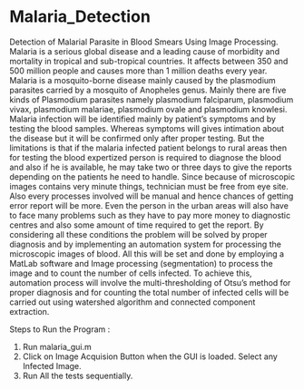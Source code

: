 # Malaria_Detection
Detection of Malarial Parasite in Blood Smears Using Image Processing.
Malaria is a serious global disease and a leading cause of morbidity and mortality in tropical and
sub-tropical countries. It affects between 350 and 500 million people and causes more than 1
million deaths every year. Malaria is a mosquito-borne disease mainly caused by the plasmodium
parasites carried by a mosquito of Anopheles genus. Mainly there are five kinds of Plasmodium
parasites namely plasmodium falciparum, plasmodium vivax, plasmodium malariae, plasmodium
ovale and plasmodium knowlesi. Malaria infection will be identified mainly by patient’s
symptoms and by testing the blood samples. Whereas symptoms will gives intimation about the
disease but it will be confirmed only after proper testing. But the limitations is that if the malaria
infected patient belongs to rural areas then for testing the blood expertized person is required to
diagnose the blood and also if he is available, he may take two or three days to give the reports
depending on the patients he need to handle. Since because of microscopic images contains very
minute things, technician must be free from eye site. Also every processes involved will be
manual and hence chances of getting error report will be more. Even the person in the urban areas
will also have to face many problems such as they have to pay more money to diagnostic centres
and also some amount of time required to get the report.
By considering all these conditions the problem will be solved by proper diagnosis and by
implementing an automation system for processing the microscopic images of blood. All this will
be set and done by employing a MatLab software and Image processing (segmentation) to
process the image and to count the number of cells infected. To achieve this, automation process
will involve the multi-thresholding of Otsu’s method for proper diagnosis and for counting the
total number of infected cells will be carried out using watershed algorithm and connected
component extraction.

Steps to Run the Program :
1. Run malaria_gui.m
2. Click on Image Acquision Button when the GUI is loaded. Select any Infected Image.
3. Run All the tests sequentially.

